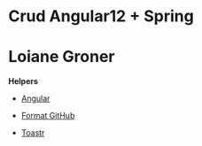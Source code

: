 # Crud Angular12 + Spring

# Loiane Groner


**Helpers**

- [Angular](https://cli.angular.io/)

- [Format GitHub](https://help.github.com/en/articles/basic-writing-and-formatting-syntax)

- [Toastr](https://www.npmjs.com/package/ngx-toastr)
